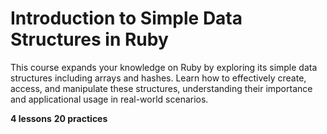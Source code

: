 # Introduction to Simple Data Structures in Ruby

This course expands your knowledge on Ruby by exploring its simple data structures including arrays and hashes. Learn how to effectively create, access, and manipulate these structures, understanding their importance and applicational usage in real-world scenarios.

**4 lessons**
**20 practices**